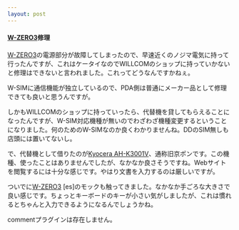 ```yaml
---
layout: post
---
```

<h4><a href="/?page=SHARP+WS003SH" class="wikipage">W-ZERO3</a>修理</h4>
<p><a href="/?page=SHARP+WS003SH" class="wikipage">W-ZERO3</a>の電源部分が故障してしまったので、早速近くのノジマ電気に持って行ったんですが、これはケータイなのでWILLCOMのショップに持っていかないと修理はできないと言われました。これってどうなんですかねぇ。</p>
<p>W-SIMに通信機能が独立しているので、PDA側は普通にメーカー品として修理できても良いと思うんですが。</p>
<p>しかもWILLCOMのショップに持っていったら、代替機を貸してもらえることになったんですが、W-SIM対応機種が無いのでわざわざ機種変更するということになりました。何のためのW-SIMなのか良くわかりませんね。DDのSIM無しも店頭には置いてないし。</p>
<p>で、代替機として借りたのが<a href="/?page=Kyocera+AH%2DK3001V" class="wikipage">Kyocera AH-K3001V</a>、通称旧京ポンです。この機種、使ったことはありませんでしたが、なかなか良さそうですね。Webサイトを閲覧するには十分な感じです。やはり文書を入力するのは厳しいですが。</p>
<p>ついでに<a href="/?page=SHARP+WS003SH" class="wikipage">W-ZERO3</a> [es]のモックも触ってきました。なかなか手ごろな大きさで良い感じです。ちょっとキーボードのキーが小さい気がしましたが、これは慣れるとちゃんと入力できるようになるんでしょうかね。</p>
<p><span class="error">commentプラグインは存在しません。</span> </p>
